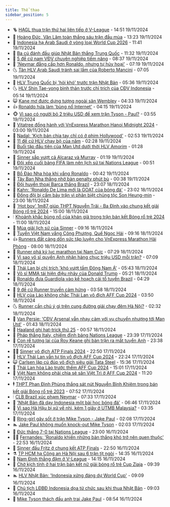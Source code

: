 ```yaml
---
title: Thể thao
sidebar_position: 5
---
```


<!-- vnexpress-the-thao:START -->
- 🪜 [HAGL thua trận thứ hai liên tiếp ở V-League](https://vnexpress.net/hagl-thua-tran-thu-hai-lien-tiep-o-v-league-4818020.html) - 14:51 19/11/2024
- 🦩 [Hoàng Đức, Văn Lâm toàn thắng sáu trận đầu mùa](https://vnexpress.net/hoang-duc-van-lam-toan-thang-sau-tran-dau-mua-4817969.html) - 13:23 19/11/2024
- 🧰 [Indonesia hạ Arab Saudi ở vòng loại World Cup 2026](https://vnexpress.net/indonesia-ha-arab-saudi-o-vong-loai-world-cup-2026-4817937-tong-thuat.html) - 11:41 19/11/2024
- 🤗 [Ba cú đánh đầu giúp Nhật Bản thắng Trung Quốc](https://vnexpress.net/trung-quoc-vs-nhat-ban-4817987-tong-thuat.html) - 11:32 19/11/2024
- 🥳 [5 đề cử nam VĐV chuyên nghiệp tiềm năng](https://vnexpress.net/5-de-cu-nam-vdv-chuyen-nghiep-tiem-nang-4817141.html) - 08:37 19/11/2024
- 🦣 [&#39;Neymar đẳng cấp hơn Ronaldo, nhưng tự hủy hoại&#39;](https://vnexpress.net/neymar-dang-cap-hon-ronaldo-nhung-tu-huy-hoai-4817624.html) - 07:19 19/11/2024
- 🌜 [Tân HLV Arab Saudi tránh sai lầm của Roberto Mancini](https://vnexpress.net/tan-hlv-arab-saudi-tranh-sai-lam-cua-roberto-mancini-4817817.html) - 07:05 19/11/2024
- 🫶 [HLV Trung Quốc bị &#39;hỏi khó&#39; trước trận Nhật Bản](https://vnexpress.net/hlv-trung-quoc-bi-hoi-kho-truoc-tran-nhat-ban-4817778.html) - 05:36 19/11/2024
- 🌜 [HLV Shin Tae-yong bình thản trước chỉ trích của CĐV Indonesia](https://vnexpress.net/hlv-shin-tae-yong-binh-than-truoc-chi-trich-cua-cdv-indonesia-4817777.html) - 05:14 19/11/2024
- 😺 [Kane mơ được dựng tượng ngoài sân Wembley](https://vnexpress.net/kane-mo-duoc-dung-tuong-ngoai-san-wembley-4817754.html) - 04:33 19/11/2024
- 👍 [Ronaldo hứa làm &#39;bùng nổ Internet&#39;](https://vnexpress.net/ronaldo-hua-lam-bung-no-internet-4817735.html) - 04:15 19/11/2024
- 🐵 [Vì sao có người bỏ 2 triệu USD để xem trận Tyson - Paul?](https://vnexpress.net/vi-sao-co-nguoi-bo-2-trieu-usd-de-xem-tran-tyson-paul-4817547.html) - 03:55 19/11/2024
- 💫 [Vitatree đồng hành với VnExpress Marathon Hanoi Midnight 2024](https://vnexpress.net/vitatree-dong-hanh-voi-vnexpress-marathon-hanoi-midnight-2024-4817277.html) - 03:00 19/11/2024
- 🦆 [Nadal: &#39;Kịch bản chia tay chỉ có ở phim Hollywood&#39;](https://vnexpress.net/nadal-kich-ban-chia-tay-chi-co-o-phim-hollywood-4817700.html) - 02:53 19/11/2024
- 🙉 [11 đề cử HLV chạy bộ của năm](https://vnexpress.net/11-de-cu-hlv-chay-bo-cua-nam-4816992.html) - 02:28 19/11/2024
- 📝 [Buổi tập đầu tiên của Man Utd dưới thời HLV Amorim](https://vnexpress.net/buoi-tap-dau-tien-cua-man-utd-duoi-thoi-hlv-amorim-4817628.html) - 01:28 19/11/2024
- 💯 [Sinner sắp vượt cả Alcaraz và Murray](https://vnexpress.net/sinner-sap-vuot-ca-alcaraz-va-murray-4817611.html) - 01:19 19/11/2024
- 🌈 [Đội xếp cuối bảng FIFA làm nên lịch sử tại Nations League](https://vnexpress.net/doi-xep-cuoi-bang-fifa-lam-nen-lich-su-tai-nations-league-4817604.html) - 00:51 19/11/2024
- 🦩 [Bồ Đào Nha hòa khi vắng Ronaldo](https://vnexpress.net/bo-dao-nha-hoa-khi-vang-ronaldo-4817591.html) - 00:42 19/11/2024
- 🐲 [Tây Ban Nha thắng nhờ bàn penalty phút bù](https://vnexpress.net/tay-ban-nha-thang-nho-ban-penalty-phut-bu-4817588.html) - 00:38 19/11/2024
- 🌁 [Đội huyền thoại Barca thắng Brazil](https://vnexpress.net/doi-huyen-thoai-barca-thang-brazil-4817497.html) - 23:07 18/11/2024
- 💯 [Kahn: &#39;Ronaldo De Lima mới là GOAT của bóng đá&#39;](https://vnexpress.net/kahn-ronaldo-de-lima-moi-la-goat-cua-bong-da-4817436.html) - 23:02 18/11/2024
- 🌝 [Đồng đội bị cấm bảy trận vì phân biệt chủng tộc Son Heung-min](https://vnexpress.net/dong-doi-bi-cam-bay-tran-vi-phan-biet-chung-toc-son-heung-min-4817782.html) - 23:00 18/11/2024
- 🤖 [&#39;Hot boy&#39; 1m87 giúp THPT Nguyễn Trãi - Ba Đình vào chung kết giải Bóng rổ trẻ 2024](https://vnexpress.net/hot-boy-1m87-giup-thpt-nguyen-trai-ba-dinh-vao-chung-ket-giai-bong-ro-tre-2024-4817092.html) - 15:00 18/11/2024
- 🕯 [Khoảnh khắc bùng nổ của khán giả trong trận bán kết Bóng rổ trẻ 2024](https://vnexpress.net/khoanh-khac-bung-no-cua-khan-gia-trong-tran-ban-ket-bong-ro-tre-2024-4817093.html) - 11:00 18/11/2024
- 🧰 [Mùa giải lịch sử của Sinner](https://vnexpress.net/mua-giai-lich-su-cua-sinner-4817417.html) - 09:16 18/11/2024
- 🥳 [Tuyển Việt Nam vắng Công Phượng, Quế Ngọc Hải](https://vnexpress.net/tuyen-viet-nam-vang-cong-phuong-que-ngoc-hai-4817456.html) - 09:16 18/11/2024
- 👍 [Runners đất cảng dồn sức tập luyện cho VnExpress Marathon Hải Phòng](https://vnexpress.net/runners-dat-cang-don-suc-tap-luyen-cho-vnexpress-marathon-hai-phong-4816563.html) - 08:00 18/11/2024
- 💪 [Runner phá kỷ lục marathon tại Nam Cực](https://vnexpress.net/runner-pha-ky-luc-marathon-tai-nam-cuc-4817250.html) - 07:29 18/11/2024
- 👹 [Vì sao võ sĩ quyền Anh nhận hàng chục triệu USD mỗi trận?](https://vnexpress.net/vi-sao-vo-si-quyen-anh-nhan-hang-chuc-trieu-usd-moi-tran-4817269.html) - 07:09 18/11/2024
- 🧰 [Thái Lan bị chỉ trích &#39;khó vượt tầm Đông Nam Á&#39;](https://vnexpress.net/thai-lan-bi-chi-trich-kho-vuot-tam-dong-nam-a-4817363.html) - 05:43 18/11/2024
- 🚀 [Võ sĩ MMA tái hiện điệu nhảy của Donald Trump](https://vnexpress.net/vo-si-mma-tai-hien-dieu-nhay-cua-donald-trump-4817292.html) - 05:21 18/11/2024
- 🎃 [Ronaldo đưa Guardiola vào kế hoạch cải tổ tuyển Brazil](https://vnexpress.net/ronaldo-dua-guardiola-vao-ke-hoach-cai-to-tuyen-brazil-4817266.html) - 04:29 18/11/2024
- 🧰 [9 đề cử Runner truyền cảm hứng](https://vnexpress.net/9-de-cu-runner-truyen-cam-hung-4816805.html) - 03:58 18/11/2024
- 👀 [HLV của Lào không chắc Thái Lan vô địch AFF Cup 2024](https://vnexpress.net/hlv-cua-lao-khong-chac-thai-lan-vo-dich-aff-cup-2024-4812334.html) - 03:50 18/11/2024
- 🌜 [Runner cần chú ý gì trên cung đường giải chạy đêm Hà Nội?](https://vnexpress.net/runner-can-chu-y-gi-tren-cung-duong-giai-chay-dem-ha-noi-4816555.html) - 02:32 18/11/2024
- 🫶 [Van Persie: &#39;CĐV Arsenal vẫn nhạy cảm với vụ chuyển nhượng tới Man Utd&#39;](https://vnexpress.net/van-persie-cdv-arsenal-van-nhay-cam-voi-vu-chuyen-nhuong-toi-man-utd-4817197.html) - 01:43 18/11/2024
- 🦄 [Haaland ghi hat-trick thứ 25](https://vnexpress.net/haaland-ghi-hat-trick-thu-25-4817161.html) - 00:57 18/11/2024
- 🥳 [Pháp thắng Italy, chiếm đỉnh bảng Nations League](https://vnexpress.net/phap-thang-italy-chiem-dinh-bang-nations-league-4817156.html) - 23:39 17/11/2024
- 🐲 [Con rể tương lai của Roy Keane ghi bàn trận ra mắt tuyển Anh](https://vnexpress.net/con-re-tuong-lai-cua-roy-keane-ghi-ban-tran-ra-mat-tuyen-anh-4817151.html) - 23:38 17/11/2024
- 🧑‍🏫 [Sinner vô địch ATP Finals 2024](https://vnexpress.net/sinner-vo-dich-atp-finals-2024-4817149.html) - 22:50 17/11/2024
- 🤔 [HLV Thái Lan vẫn tự tin vô địch AFF Cup 2024](https://vnexpress.net/hlv-thai-lan-van-tu-tin-vo-dich-aff-cup-2024-4817146.html) - 22:24 17/11/2024
- 😺 [Carlsen lập cú đúp vô địch siêu giải Tata Steel](https://vnexpress.net/carlsen-lap-cu-dup-vo-dich-sieu-giai-tata-steel-4817132.html) - 15:36 17/11/2024
- 💪 [Thái Lan hòa Lào trước thềm AFF Cup 2024](https://vnexpress.net/thai-lan-hoa-lao-truoc-them-aff-cup-2024-4817127.html) - 15:01 17/11/2024
- 💼 [Việt Nam không phải chia sẻ sân Việt Trì ở AFF Cup 2024](https://vnexpress.net/viet-nam-khong-phai-chia-se-san-viet-tri-o-aff-cup-2024-4817104.html) - 11:20 17/11/2024
- 🕴 [THPT Phan Đình Phùng thắng sát nút Nguyễn Bỉnh Khiêm trong bán kết giải Bóng rổ trẻ 2023](https://vnexpress.net/thpt-phan-dinh-phung-thang-sat-nut-nguyen-binh-khiem-trong-ban-ket-giai-bong-ro-tre-2023-4813620.html) - 07:52 17/11/2024
- 🕯 [CLB Brazil xúc phạm Neymar](https://vnexpress.net/clb-brazil-xuc-pham-neymar-4817050.html) - 07:33 17/11/2024
- 📝 [&#39;Nhật Bản đã dạy Indonesia một bài học bóng đá&#39;](https://vnexpress.net/nhat-ban-da-day-indonesia-mot-bai-hoc-bong-da-4817042.html) - 06:46 17/11/2024
- 🧐 [Vì sao Hà Hậu bị xử về nhì, kém 1 giây ở UTMB Malaysia?​​​​](https://vnexpress.net/vi-sao-ha-hau-bi-xu-ve-nhi-kem-1-giay-o-utmb-malaysia-4816988.html) - 03:35 17/11/2024
- 🙉 [Ring-girl gây sốt ở trận Mike Tyson - Jake Paul](https://vnexpress.net/ring-girl-gay-sot-o-tran-mike-tyson-jake-paul-4816939.html) - 02:08 17/11/2024
- 🏊 [Jake Paul không muốn knock-out Mike Tyson](https://vnexpress.net/jake-paul-khong-muon-knock-out-mike-tyson-4816952.html) - 02:03 17/11/2024
- 🌊 [Đức thắng 7-0 tại Nations League](https://vnexpress.net/duc-thang-7-0-tai-nations-league-4816933.html) - 23:00 16/11/2024
- 👨‍🏫 [Fernandes: &#39;Ronaldo khiến những bàn thắng khó trở nên quen thuộc&#39;](https://vnexpress.net/fernandes-ronaldo-khien-nhung-ban-thang-kho-tro-nen-quen-thuoc-4816697.html) - 22:53 16/11/2024
- 🥷 [Sinner đấu Fritz ở chung kết ATP Finals](https://vnexpress.net/sinner-dau-fritz-o-chung-ket-atp-finals-4816931.html) - 22:50 16/11/2024
- ⚗️ [TP HCM hạ Công an Hà Nội sau 6 trận tịt ngòi](https://vnexpress.net/tp-hcm-ha-cong-an-ha-noi-sau-6-tran-tit-ngoi-4816902.html) - 14:35 16/11/2024
- 🌮 [Nam Định thắng đậm ở V-League](https://vnexpress.net/nam-dinh-thang-dam-o-v-league-4816898.html) - 14:15 16/11/2024
- 🤩 [Chờ kịch tính ở hai trận bán kết nữ giải bóng rổ trẻ Cup Ziaja](https://vnexpress.net/cho-kich-tinh-o-hai-tran-ban-ket-nu-giai-bong-ro-tre-cup-ziaja-4816860.html) - 09:39 16/11/2024
- 🏊 [HLV Nhật Bản: &#39;Indonesia xứng đáng dự World Cup&#39;](https://vnexpress.net/hlv-nhat-ban-indonesia-xung-dang-du-world-cup-4816820.html) - 09:09 16/11/2024
- 🐎 [Chủ tịch LĐBĐ Indonesia dọa từ chức sau khi thua Nhật Bản](https://vnexpress.net/chu-tich-ldbd-indonesia-doa-tu-chuc-sau-khi-thua-nhat-ban-4816829.html) - 09:03 16/11/2024
- 💫 [Mike Tyson thách đấu anh trai Jake Paul](https://vnexpress.net/mike-tyson-thach-dau-anh-trai-jake-paul-4816824.html) - 08:54 16/11/2024<!-- vnexpress-the-thao:END -->
